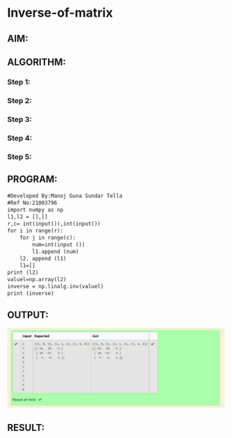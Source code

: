 # Inverse-of-matrix

## AIM:

## ALGORITHM:
### Step 1:
### Step 2:
### Step 3:
### Step 4:
### Step 5:


## PROGRAM:
```
#Developed By:Manoj Guna Sundar Tella
#Ref No:21003796
import numpy as np
l1,l2 = [],[]
r,c= int(input()),int(input())
for i in range(r):
    for j in range(c):
        num=int(input ())
        l1.append (num)
    l2. append (l1)
    l1=[]
print (l2)
valuel=np.array(l2)
inverse = np.linalg.inv(valuel)
print (inverse)
```

## OUTPUT:
![Github logo](inverse.png)

## RESULT:
